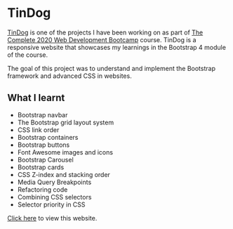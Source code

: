 # TinDog

[TinDog](https://davidjosephind.github.io/TinDog/) is one of the projects I have been working on as part of [The Complete 2020 Web Development Bootcamp](https://www.udemy.com/course/the-complete-web-development-bootcamp/) course. TinDog is a responsive website that showcases my learnings in the Bootstrap 4 module of the course. 

The goal of this project was to understand and implement the Bootstrap framework and advanced CSS in websites.

## What I learnt

- Bootstrap navbar
- The Bootstrap grid layout system
- CSS link order
- Bootstrap containers
- Bootstrap buttons
- Font Awesome images and icons
- Bootstrap Carousel
- Bootstrap cards
- CSS Z-index and stacking order
- Media Query Breakpoints
- Refactoring code
- Combining CSS selectors
- Selector priority in CSS

[Click here](https://davidjosephind.github.io/TinDog/) to view this website.
